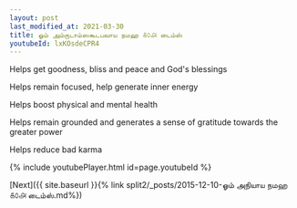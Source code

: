 ```yaml
---
layout: post
last_modified_at: 2021-03-30
title: ஓம் அம்ருடாம்ஸகூடபவாய நமஹ ௧௦௮ டைம்ஸ்
youtubeId: lxKOsdeCPR4
---
```

 
 
Helps get goodness, bliss and peace and God's blessings
 
Helps remain focused, help generate inner energy 
 
Helps boost physical and mental health 
 
Helps remain grounded and generates a sense of gratitude towards the greater power 
 
Helps reduce bad karma
 
 
 
 


{% include youtubePlayer.html id=page.youtubeId %}
 
[Next]({{ site.baseurl }}{% link  split2/_posts/2015-12-10-ஓம் அநியாய நமஹ  ௧௦௮ டைம்ஸ்.md%})
 
